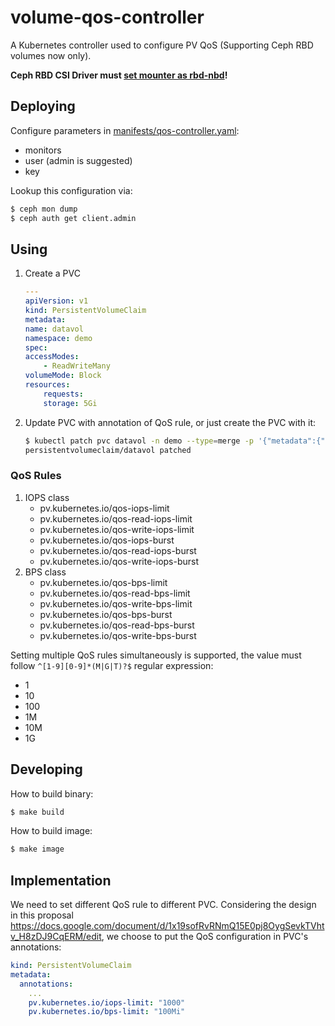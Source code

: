 # volume-qos-controller

A Kubernetes controller used to configure PV QoS (Supporting Ceph RBD volumes now only).

**Ceph RBD CSI Driver must [set mounter as rbd-nbd](https://github.com/ceph/ceph-csi/blob/devel/docs/rbd-nbd.md#configuration)!**

## Deploying

Configure parameters in [manifests/qos-controller.yaml](./manifests/qos-controller.yaml):

- monitors
- user (admin is suggested)
- key

Lookup this configuration via:

```bash
$ ceph mon dump
$ ceph auth get client.admin
```

## Using

1. Create a PVC

    ```yaml
    ---
    apiVersion: v1
    kind: PersistentVolumeClaim
    metadata:
    name: datavol
    namespace: demo
    spec:
    accessModes:
        - ReadWriteMany
    volumeMode: Block
    resources:
        requests:
        storage: 5Gi
    ```

1. Update PVC with annotation of QoS rule, or just create the PVC with it:

    ```bash
    $ kubectl patch pvc datavol -n demo --type=merge -p '{"metadata":{"annotations": {"pv.kubernetes.io/qos-bps-limit": "10M"}}}'
    persistentvolumeclaim/datavol patched
    ```

### QoS Rules

1. IOPS class
    - pv.kubernetes.io/qos-iops-limit
    - pv.kubernetes.io/qos-read-iops-limit
    - pv.kubernetes.io/qos-write-iops-limit
    - pv.kubernetes.io/qos-iops-burst
    - pv.kubernetes.io/qos-read-iops-burst
    - pv.kubernetes.io/qos-write-iops-burst
1. BPS class
    - pv.kubernetes.io/qos-bps-limit
    - pv.kubernetes.io/qos-read-bps-limit
    - pv.kubernetes.io/qos-write-bps-limit
    - pv.kubernetes.io/qos-bps-burst
    - pv.kubernetes.io/qos-read-bps-burst
    - pv.kubernetes.io/qos-write-bps-burst

Setting multiple QoS rules simultaneously is supported, the value must follow `^[1-9][0-9]*(M|G|T)?$` regular expression:

- 1
- 10
- 100
- 1M
- 10M
- 1G

## Developing

How to build binary:

```bash
$ make build
```

How to build image:

```bash
$ make image
```

## Implementation

We need to set different QoS rule to different PVC. Considering the design in this proposal <https://docs.google.com/document/d/1x19sofRvRNmQ15E0pj8OygSevkTVhtv_H8zDJ9CqERM/edit>, we choose to put the QoS configuration in PVC's annotations:

```yaml
kind: PersistentVolumeClaim
metadata:
  annotations:
    ...
    pv.kubernetes.io/iops-limit: "1000"
    pv.kubernetes.io/bps-limit: "100Mi"
```

